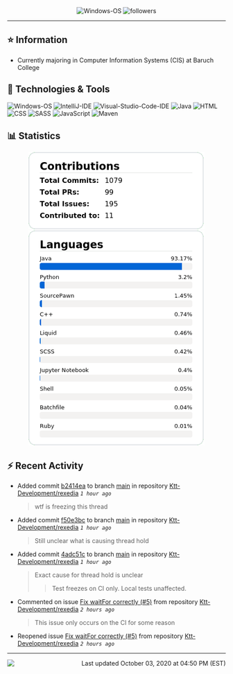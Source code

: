 <div align="center">
    <img 
        src="https://img.shields.io/badge/OS-Windows-informational?style=for-the-badge&color=3278be"
        alt="Windows-OS">
    <img 
        src="https://img.shields.io/github/followers/katsute?color=3278be&style=for-the-badge"
        alt="followers">
</div>

<hr>

## ⭐ Information

 - Currently majoring in Computer Information Systems (CIS) at Baruch College

## 🔧 Technologies & Tools

<img 
    src="https://img.shields.io/badge/OS-Windows-informational?style=flat-square&color=3278be"
    alt="Windows-OS">
<img 
    src="https://img.shields.io/badge/Editor-IntelliJ_IDEA-informational?style=flat-square&logo=intellij-idea&logoColor=white&color=3278be"
    alt="IntelliJ-IDE">
<img 
    src="https://img.shields.io/badge/Editor-Visual_Studio_Code-informational?style=flat-square&logo=Visual-Studio-Code&logoColor=white&color=3278be"
    alt="Visual-Studio-Code-IDE">
<img 
    src="https://img.shields.io/badge/Code-Java-informational?style=flat-square&logo=java&logoColor=white&color=3278be"
    alt="Java">
<img 
    src="https://img.shields.io/badge/Code-HTML-informational?style=flat-square&logo=html5&logoColor=white&color=3278be"
    alt="HTML">
<img 
    src="https://img.shields.io/badge/Code-CSS-informational?style=flat-square&logo=css-wizardry&logoColor=white&color=3278be"
    alt="CSS">
<img 
    src="https://img.shields.io/badge/Code-SASS-informational?style=flat-square&logo=sass&logoColor=white&color=3278be"
    alt="SASS">
<img 
    src="https://img.shields.io/badge/Code-JavaScript-informational?style=flat-square&logo=javascript&logoColor=white&color=3278be"
    alt="JavaScript">
<img 
    src="https://img.shields.io/badge/Tools-Maven-informational?style=flat-square&logo=apache-maven&logoColor=white&color=3278be"
    alt="Maven">

## 📊 Statistics
<div align="center">
    <a href="https://github.com/Katsute/">
        <img src="https://github.com/Katsute/Katsute/blob/main/contributions.png">
    </a>
    <a href="https://github.com/Katsute/">
        <img src="https://github.com/Katsute/Katsute/blob/main/languages.png">
    </a>
</div>

## ⚡ Recent Activity

 - Added commit [b2414ea](https://github.com/Ktt-Development/rexedia/commit/b2414ea49c7c35c701b90c3784a1756828e4aa04) to branch [main](https://github.com/Ktt-Development/rexedia/tree/main) in repository [Ktt-Development/rexedia](https://github.com/Ktt-Development/rexedia)  *`1 hour ago`*
   > wtf is freezing this thread
 - Added commit [f50e3bc](https://github.com/Ktt-Development/rexedia/commit/f50e3bcfac682fbe88697388c018a998e7622529) to branch [main](https://github.com/Ktt-Development/rexedia/tree/main) in repository [Ktt-Development/rexedia](https://github.com/Ktt-Development/rexedia)  *`1 hour ago`*
   > Still unclear what is causing thread hold
 - Added commit [4adc51c](https://github.com/Ktt-Development/rexedia/commit/4adc51ce9aeaf162886e9082a810a69245d8df8f) to branch [main](https://github.com/Ktt-Development/rexedia/tree/main) in repository [Ktt-Development/rexedia](https://github.com/Ktt-Development/rexedia)  *`1 hour ago`*
   > Exact cause for thread hold is unclear
   >  > Test freezes on CI only. Local tests unaffected.
 - Commented on issue [Fix waitFor correctly (#5)](https://github.com/Ktt-Development/rexedia/issues/5#issuecomment-703148080) from repository [Ktt-Development/rexedia](https://github.com/Ktt-Development/rexedia)  *`2 hours ago`*
   > This issue only occurs on the CI for some reason
 - Reopened issue [Fix waitFor correctly (#5)](https://github.com/Ktt-Development/rexedia/issues/5) from repository [Ktt-Development/rexedia](https://github.com/Ktt-Development/rexedia)  *`2 hours ago`*

---
<img align="left" src="https://github.com/Katsute/Katsute/workflows/Update%20README.md/badge.svg"><p align="right">Last updated October 03, 2020 at 04:50 PM (EST)</p>
